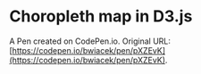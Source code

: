 # Choropleth map in D3.js

A Pen created on CodePen.io. Original URL: [https://codepen.io/bwiacek/pen/pXZEvK](https://codepen.io/bwiacek/pen/pXZEvK).

